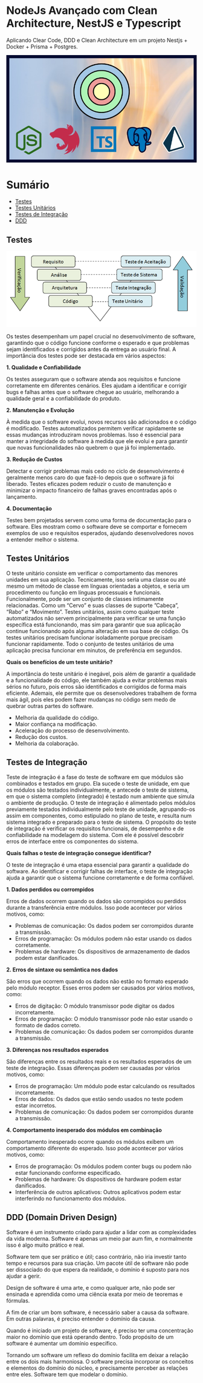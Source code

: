 # NodeJs Avançado com Clean Architecture, NestJS e Typescript

Aplicando Clear Code, DDD e Clean Architecture em um projeto Nestjs + Docker + Prisma + Postgres.

![Logo](./github/logo.jpg)

# Sumário

* [Testes](#Testes)
* [Testes Unitários](#testes-unitários)
* [Testes de Integração](#testes-de-integração)
* [DDD](#ddd-domain-driven-design)

## Testes

![TiposDeTestes](./github/tests.png)

Os testes desempenham um papel crucial no desenvolvimento de software, garantindo que o código funcione conforme o esperado e que problemas sejam identificados e corrigidos antes da entrega ao usuário final. A importância dos testes pode ser destacada em vários aspectos:

**1. Qualidade e Confiabilidade**

Os testes asseguram que o software atenda aos requisitos e funcione corretamente em diferentes cenários. Eles ajudam a identificar e corrigir bugs e falhas antes que o software chegue ao usuário, melhorando a qualidade geral e a confiabilidade do produto.

**2. Manutenção e Evolução**

À medida que o software evolui, novos recursos são adicionados e o código é modificado. Testes automatizados permitem verificar rapidamente se essas mudanças introduziram novos problemas. Isso é essencial para manter a integridade do software à medida que ele evolui e para garantir que novas funcionalidades não quebrem o que já foi implementado.

**3. Redução de Custos**

Detectar e corrigir problemas mais cedo no ciclo de desenvolvimento é geralmente menos caro do que fazê-lo depois que o software já foi liberado. Testes eficazes podem reduzir o custo de manutenção e minimizar o impacto financeiro de falhas graves encontradas após o lançamento.

**4. Documentação**

Testes bem projetados servem como uma forma de documentação para o software. Eles mostram como o software deve se comportar e fornecem exemplos de uso e requisitos esperados, ajudando desenvolvedores novos a entender melhor o sistema.

## Testes Unitários

O teste unitário consiste em verificar o comportamento das menores unidades em sua aplicação.
Tecnicamente, isso seria uma classe ou até mesmo um método de classe em línguas orientadas a objetos, e seria um procedimento ou função em línguas processuais e funcionais.
Funcionalmente, pode ser um conjunto de classes intimamente relacionadas. Como um “Cervo” e suas classes de suporte ”Cabeça”, “Rabo” e “Movimento”.
Testes unitários, assim como qualquer teste automatizados não servem principalmente para verificar se uma função específica está funcionando, mas sim para garantir que sua aplicação continue funcionando após alguma alteração em sua base de código.
Os testes unitários precisam funcionar isoladamente porque precisam funcionar rapidamente.
Todo o conjunto de testes unitários de uma aplicação precisa funcionar em minutos, de preferência em segundos.

**Quais os benefícios de um teste unitário?**

A importância do teste unitário é inegável, pois além de garantir a qualidade e a funcionalidade do código, ele também ajuda a evitar problemas mais sérios no futuro, pois erros são identificados e corrigidos de forma mais eficiente. Ademais, ele permite que os desenvolvedores trabalhem de forma mais ágil, pois eles podem fazer mudanças no código sem medo de quebrar outras partes do software.

* Melhoria da qualidade do código.
* Maior confiança na modificação.
* Aceleração do processo de desenvolvimento.
* Redução dos custos.
* Melhoria da colaboração.

## Testes de Integração

Teste de integração é a fase do teste de software em que módulos são combinados e testados em grupo. Ela sucede o teste de unidade, em que os módulos são testados individualmente, e antecede o teste de sistema, em que o sistema completo (integrado) é testado num ambiente que simula o ambiente de produção.
O teste de integração é alimentado pelos módulos previamente testados individualmente pelo teste de unidade, agrupando-os assim em componentes, como estipulado no plano de teste, e resulta num sistema integrado e preparado para o teste de sistema.
O propósito do teste de integração é verificar os requisitos funcionais, de desempenho e de confiabilidade na modelagem do sistema. Com ele é possível descobrir erros de interface entre os componentes do sistema.

**Quais falhas o teste de integração consegue identificar?**

O teste de integração é uma etapa essencial para garantir a qualidade do software. Ao identificar e corrigir falhas de interface, o teste de integração ajuda a garantir que o sistema funcione corretamente e de forma confiável.

**1. Dados perdidos ou corrompidos**

Erros de dados ocorrem quando os dados são corrompidos ou perdidos durante a transferência entre módulos. Isso pode acontecer por vários motivos, como:

* Problemas de comunicação: Os dados podem ser corrompidos durante a transmissão.
* Erros de programação: Os módulos podem não estar usando os dados corretamente.
* Problemas de hardware: Os dispositivos de armazenamento de dados podem estar danificados.

**2. Erros de sintaxe ou semântica nos dados**

São erros que ocorrem quando os dados não estão no formato esperado pelo módulo receptor. Esses erros podem ser causados por vários motivos, como:

* Erros de digitação: O módulo transmissor pode digitar os dados incorretamente.
* Erros de programação: O módulo transmissor pode não estar usando o formato de dados correto.
* Problemas de comunicação: Os dados podem ser corrompidos durante a transmissão.

**3. Diferenças nos resultados esperados**

São diferenças entre os resultados reais e os resultados esperados de um teste de integração. Essas diferenças podem ser causadas por vários motivos, como:

* Erros de programação: Um módulo pode estar calculando os resultados incorretamente.
* Erros de dados: Os dados que estão sendo usados ​​no teste podem estar incorretos.
* Problemas de comunicação: Os dados podem ser corrompidos durante a transmissão.

**4. Comportamento inesperado dos módulos em combinação**

Comportamento inesperado ocorre quando os módulos exibem um comportamento diferente do esperado. Isso pode acontecer por vários motivos, como:

* Erros de programação: Os módulos podem conter bugs ou podem não estar funcionando conforme especificado.
* Problemas de hardware: Os dispositivos de hardware podem estar danificados.
* Interferência de outros aplicativos: Outros aplicativos podem estar interferindo no funcionamento dos módulos.

## DDD (Domain Driven Design)

Software é um instrumento criado para ajudar a lidar com as complexidades da vida moderna. Software é apenas um meio par aum fim, e normalmente isso é algo muito prático e real.

Software tem que ser prático e útil; caso contrário, não iria investir tanto tempo e recursos para sua criação. Um pacote útil de software não pode ser dissociado do que espera da realidade, o domínio é suposto para nos ajudar a gerir.

Design de software é uma arte, e como qualquer arte, não pode ser ensinada e aprendida como uma ciência exata por meio de teoremas e fórmulas.

A fim de criar um bom software, é necessário saber a causa da software. Em outras palavras, é preciso entender o domínio da causa.

Quando é iniciado um projeto de software, é preciso ter uma concentração maior no domínio que está operando dentro. Todo propósito de um software é aumentar um domínio específico.

Tornando um software um reflexo do domínio facilita em deixar a relação entre os dois mais harmoniosa. O software precisa incorporar os conceitos e elementos do domínio do núcleo, e precisamente perceber as relações entre eles. Software tem que modelar o domínio.

